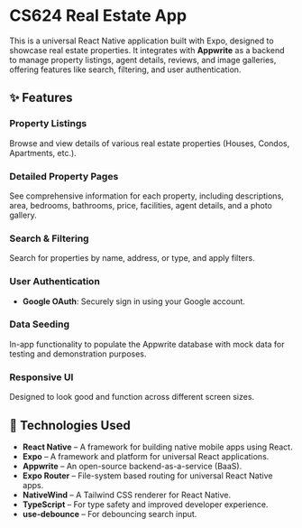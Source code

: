 
# CS624 Real Estate App

This is a universal React Native application built with Expo, designed to showcase real estate properties. It integrates with **Appwrite** as a backend to manage property listings, agent details, reviews, and image galleries, offering features like search, filtering, and user authentication.

## ✨ Features

### Property Listings
Browse and view details of various real estate properties (Houses, Condos, Apartments, etc.).

### Detailed Property Pages
See comprehensive information for each property, including descriptions, area, bedrooms, bathrooms, price, facilities, agent details, and a photo gallery.

### Search & Filtering
Search for properties by name, address, or type, and apply filters.

### User Authentication
- **Google OAuth**: Securely sign in using your Google account.

### Data Seeding
In-app functionality to populate the Appwrite database with mock data for testing and demonstration purposes.

### Responsive UI
Designed to look good and function across different screen sizes.

## 🚀 Technologies Used

- **React Native** – A framework for building native mobile apps using React.
- **Expo** – A framework and platform for universal React applications.
- **Appwrite** – An open-source backend-as-a-service (BaaS).
- **Expo Router** – File-system based routing for universal React Native apps.
- **NativeWind** – A Tailwind CSS renderer for React Native.
- **TypeScript** – For type safety and improved developer experience.
- **use-debounce** – For debouncing search input.

